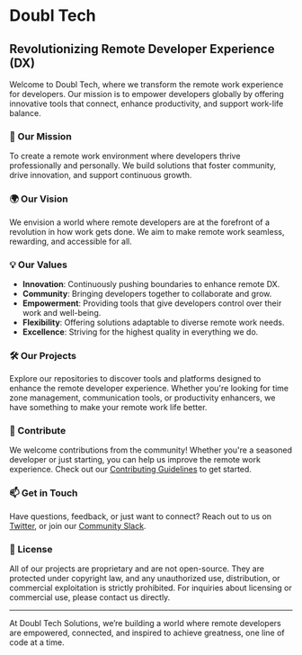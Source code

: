 # Doubl Tech

## Revolutionizing Remote Developer Experience (DX)

Welcome to Doubl Tech, where we transform the remote work experience for developers. Our mission is to empower developers globally by offering innovative tools that connect, enhance productivity, and support work-life balance.

### 🚀 Our Mission
To create a remote work environment where developers thrive professionally and personally. We build solutions that foster community, drive innovation, and support continuous growth.

### 🌍 Our Vision
We envision a world where remote developers are at the forefront of a revolution in how work gets done. We aim to make remote work seamless, rewarding, and accessible for all.

### 💡 Our Values
- **Innovation**: Continuously pushing boundaries to enhance remote DX.
- **Community**: Bringing developers together to collaborate and grow.
- **Empowerment**: Providing tools that give developers control over their work and well-being.
- **Flexibility**: Offering solutions adaptable to diverse remote work needs.
- **Excellence**: Striving for the highest quality in everything we do.

### 🛠 Our Projects
Explore our repositories to discover tools and platforms designed to enhance the remote developer experience. Whether you're looking for time zone management, communication tools, or productivity enhancers, we have something to make your remote work life better.

### 🤝 Contribute
We welcome contributions from the community! Whether you're a seasoned developer or just starting, you can help us improve the remote work experience. Check out our [Contributing Guidelines](https://github.com/doubltech/contributing.md) to get started.

### 📫 Get in Touch
Have questions, feedback, or just want to connect? Reach out to us on [Twitter](https://twitter.com/doubltech), or join our [Community Slack](https://slack.doubl.tech).

### 📜 License
All of our projects are proprietary and are not open-source. They are protected under copyright law, and any unauthorized use, distribution, or commercial exploitation is strictly prohibited. For inquiries about licensing or commercial use, please contact us directly.

---

At Doubl Tech Solutions, we’re building a world where remote developers are empowered, connected, and inspired to achieve greatness, one line of code at a time.
